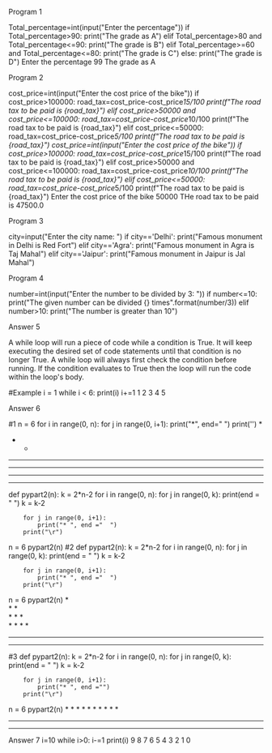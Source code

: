 Program 1

Total_percentage=int(input("Enter the percentage"))
if Total_percentage>90:
    print("The grade as A")
elif Total_percentage>80 and Total_percentage<=90:
    print("The grade is B")
elif Total_percentage>=60 and Total_percentage<=80:
    print("The grade is C")
else:
    print("The grade is D")
Enter the percentage 99
The grade as A

Program 2

cost_price=int(input("Enter the cost price of the bike"))
if cost_price>100000:
    road_tax=cost_price-cost_price*15/100
    print(f"The road tax to be paid is {road_tax}")
elif cost_price>50000 and cost_price<=100000:
    road_tax=cost_price-cost_price*10/100
    print(f"The road tax to be paid is {road_tax}")
elif cost_price<=50000:
    road_tax=cost_price-cost_price*5/100
    print(f"The road tax to be paid is {road_tax}")
cost_price=int(input("Enter the cost price of the bike"))
if cost_price>100000:
    road_tax=cost_price-cost_price*15/100
    print(f"The road tax to be paid is {road_tax}")
elif cost_price>50000 and cost_price<=100000:
    road_tax=cost_price-cost_price*10/100
    print(f"The road tax to be paid is {road_tax}")
elif cost_price<=50000:
    road_tax=cost_price-cost_price*5/100
    print(f"The road tax to be paid is {road_tax}")
Enter the cost price of the bike 50000
THe road tax to be paid is 47500.0

Program 3

city=input("Enter the city name: ")
if city=='Delhi':
    print("Famous monument in Delhi is Red Fort")
elif city=='Agra':
    print("Famous monument in Agra is Taj Mahal")
elif city=='Jaipur':
    print("Famous monument in Jaipur is Jal Mahal")
    
Program 4

number=int(input("Enter the number to be divided by 3: "))
if number<=10:
    print("The given number can be divided {} times".format(number/3))
elif number>10:
    print("The number is greater than 10")
    
Answer 5

A while loop will run a piece of code while a condition is True. It will keep executing the desired set of code statements until that condition is no longer True. A while loop will always first check the condition before running. If the condition evaluates to True then the loop will run the code within the loop's body.

#Example
i = 1
while i < 6:
    print(i)
    i+=1
1
2
3
4
5

Answer 6

#1
n = 6
for i in range(0, n):
    for j in range(0, i+1):
        print("*", end="  ")
    print('')
*  
*  *  
*  *  *  
*  *  *  *  
*  *  *  *  *  
*  *  *  *  *  *  
def pypart2(n):
    k = 2*n-2
    for i in range(0, n):
        for j in range(0, k):
            print(end = " ")
        k = k-2
        
        for j in range(0, i+1):
            print("* ", end ="  ")
        print("\r")
n = 6
pypart2(n)
#2
def pypart2(n):
    k = 2*n-2
    for i in range(0, n):
        for j in range(0, k):
            print(end = " ")
        k = k-2
        
        for j in range(0, i+1):
            print("* ", end ="  ")
        print("\r")
n = 6
pypart2(n)
          *   
        *   *   
      *   *   *   
    *   *   *   *   
  *   *   *   *   *   
*   *   *   *   *   *   
#3
def pypart2(n):
    k = 2*n-2
    for i in range(0, n):
        for j in range(0, k):
            print(end = " ")
        k = k-2
        
        for j in range(0, i+1):
            print("* ", end ="")
        print("\r")
n = 6
pypart2(n)
          * 
        * * 
      * * * 
    * * * * 
  * * * * * 
* * * * * * 

Answer 7
i=10
while i>0:
    i-=1
    print(i)
9
8
7
6
5
4
3
2
1
0
